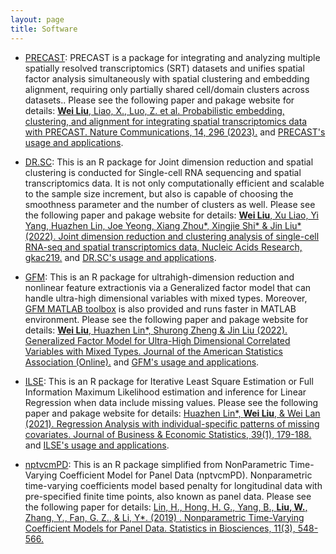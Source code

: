 ```yaml
---
layout: page
title: Software
---
```

- [PRECAST](https://github.com/feiyoung/PRECAST): PRECAST is a package for integrating and analyzing multiple spatially resolved transcriptomics (SRT) datasets and unifies spatial factor analysis simultaneously with spatial clustering and embedding alignment, requiring only partially shared cell/domain clusters across datasets.. Please see the following paper and pakage website for details: 
[**Wei Liu**, Liao, X., Luo, Z. et al. Probabilistic embedding, clustering, and alignment for integrating spatial transcriptomics data with PRECAST. Nature Communications, 14, 296 (2023).](https://doi.org/10.1038/s41467-023-35947-w) and [PRECAST's usage and applications](https://feiyoung.github.io/PRECAST/index.html).


- [DR.SC](https://github.com/feiyoung/DR.SC): This is an R package for Joint dimension reduction and spatial clustering is conducted for Single-cell RNA sequencing and spatial transcriptomics data. It is not only computationally efficient and scalable to the sample size increment, but also is capable of choosing the smoothness parameter and the number of clusters as well. Please see the following paper and pakage website  for details: 
[**Wei Liu**, Xu Liao, Yi Yang, Huazhen Lin, Joe Yeong, Xiang Zhou\*, Xingjie Shi\* & Jin Liu\* (2022). Joint dimension reduction and clustering analysis of single-cell RNA-seq and spatial transcriptomics data, Nucleic Acids Research, gkac219.](https://doi.org/10.1093/nar/gkac219) and [DR.SC's usage and applications](https://feiyoung.github.io/DR.SC/index.html).

- [GFM](https://github.com/feiyoung/GFM): This is an R package for ultrahigh-dimension reduction and nonlinear feature extractionis via a Generalized factor model that can handle ultra-high dimensional variables with mixed types. Moreover, [GFM MATLAB toolbox](https://github.com/feiyoung/MGFM) is also provided and runs faster in MATLAB environment. Please see the following paper and pakage website for details:
[**Wei Liu**, Huazhen Lin\*, Shurong Zheng & Jin Liu (2022). Generalized Factor Model for Ultra-High Dimensional Correlated Variables with Mixed Types. Journal of the American Statistics Association (Online).](https://www.tandfonline.com/doi/full/10.1080/01621459.2021.1999818) and [GFM's usage and applications](https://feiyoung.github.io/GFM/docs/index.html).

- [ILSE](https://github.com/feiyoung/ILSE): This is an R package for Iterative Least Square Estimation or Full Information Maximum Likelihood estimation and inference for Linear Regression when data include missing values. Please see the following paper and pakage website for details:
[Huazhen Lin\*, **Wei Liu**, & Wei Lan (2021). Regression Analysis with individual-specific patterns of missing covariates. Journal of Business & Economic Statistics, 39(1), 179-188.](https://www.tandfonline.com/doi/full/10.1080/07350015.2019.1635486) and [ILSE's usage and applications](https://feiyoung.github.io/ILSE/index.html).




- [nptvcmPD](https://github.com/feiyoung/nptvcmPD): This  is an R package simplified from NonParametric Time-Varying Coefficient Model for Panel Data (nptvcmPD). Nonparametric time-varying coefficients model based penalty for longitudinal data with pre-specified finite time points, also known as panel data. Please see the following paper for details: 
[Lin, H., Hong, H. G., Yang, B., **Liu, W.**, Zhang, Y., Fan, G. Z., & Li, Y\*. (2019) . Nonparametric Time-Varying Coefficient Models for Panel Data. Statistics in Biosciences, 11(3), 548-566.](https://link.springer.com/article/10.1007/s12561-019-09248-0)
